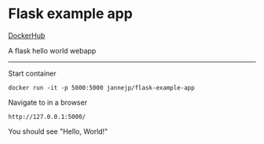 # Flask example app

[DockerHub](https://hub.docker.com/r/jannejp/flask-example-app)

A flask hello world webapp

---

Start container

    docker run -it -p 5000:5000 jannejp/flask-example-app

Navigate to in a browser

    http://127.0.0.1:5000/

You should see "Hello, World!"
